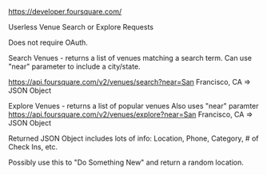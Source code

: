 https://developer.foursquare.com/

Userless Venue Search or Explore Requests

Does not require OAuth. 

Search Venues - returns a list of venues matching a search term.
Can use "near" parameter to include a city/state. 

https://api.foursquare.com/v2/venues/search?near=San Francisco, CA => JSON Object

Explore Venues - returns a list of popular venues
Also uses "near" paramter
https://api.foursquare.com/v2/venues/explore?near=San Francisco, CA => JSON Object

Returned JSON Object includes lots of info:
Location, Phone, Category, # of Check Ins, etc.

Possibly use this to "Do Something New" and return a random location.